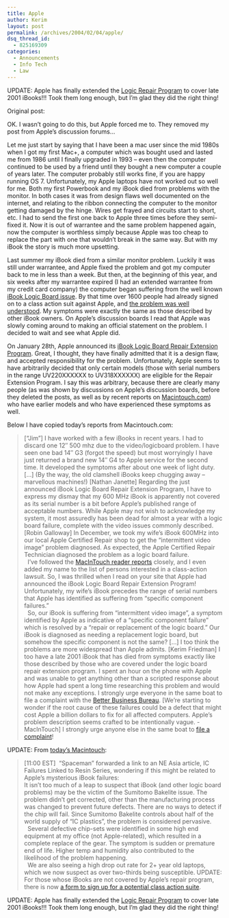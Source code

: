 ```yaml
---
title: Apple
author: Kerim
layout: post
permalink: /archives/2004/02/04/apple/
dsq_thread_id:
  - 825169309
categories:
  - Announcements
  - Info Tech
  - Law
---
```

UPDATE: Apple has finally extended the <a href="http://www.apple.com/support/ibook/faq/" onclick="_gaq.push(['_trackEvent', 'outbound-article', 'http://www.apple.com/support/ibook/faq/', 'Logic Repair Program']);" >Logic Repair Program</a> to cover late 2001 iBooks!!! Took them long enough, but I&#8217;m glad they did the right thing!  
<!--more-->

  
Original post:

OK. I wasn&#8217;t going to do this, but Apple forced me to. They removed my post from Apple&#8217;s discussion forums&#8230;

Let me just start by saying that I have been a mac user since the mid 1980s when I got my first Mac+, a computer which was bought used and lasted me from 1986 until I finally upgraded in 1993 &#8211; even then the computer continued to be used by a friend until they bought a new computer a couple of years later. The computer probably still works fine, if you are happy running OS 7. Unfortunately, my Apple laptops have not worked out so well for me. Both my first Powerbook and my iBook died from problems with the monitor. In both cases it was from design flaws well documented on the internet, and relating to the ribbon connecting the computer to the monitor getting damaged by the hinge. Wires get frayed and circuits start to short, etc. I had to send the first one back to Apple three times before they semi-fixed it. Now it is out of warrantee and the same problem happened again, now the computer is worthless simply because Apple was too cheap to replace the part with one that wouldn&#8217;t break in the same way. But with my iBook the story is much more upsetting.

Last summer my iBook died from a similar monitor problem. Luckily it was still under warrantee, and Apple fixed the problem and got my computer back to me in less than a week. But then, at the beginning of this year, and six weeks after my warrantee expired (I had an extended warrantee from my credit card company) the computer began suffering from the well known <a href="http://www.searchrochester.com/blackcider/index.html" onclick="_gaq.push(['_trackEvent', 'outbound-article', 'http://www.searchrochester.com/blackcider/index.html', 'iBook Logic Board issue']);" >iBook Logic Board issue</a>. By that time over 1600 people had already signed on to a class action suit against Apple, and <a href="http://www.searchrochester.com/blackcider/links.html" onclick="_gaq.push(['_trackEvent', 'outbound-article', 'http://www.searchrochester.com/blackcider/links.html', 'the problem was well understood']);" >the problem was well understood</a>. My symptoms were exactly the same as those described by other iBook owners. On Apple&#8217;s discussion boards I read that Apple was slowly coming around to making an official statement on the problem. I decided to wait and see what Apple did.

On January 28th, Apple announced its <a href="http://www.apple.com/support/ibook/faq/" onclick="_gaq.push(['_trackEvent', 'outbound-article', 'http://www.apple.com/support/ibook/faq/', 'iBook Logic Board Repair Extension Program']);" >iBook Logic Board Repair Extension Program</a>. Great, I thought, they have finally admitted that it is a design flaw, and accepted responsibility for the problem. Unfortunately, Apple seems to have arbitrarily decided that only certain models (those with serial numbers in the range UV220XXXXXX to UV318XXXXXX) are eligible for the Repair Extension Program. I say this was arbitrary, because there are clearly many people (as was shown by discussions on Apple&#8217;s discussion boards, before they deleted the posts, as well as by recent reports on <a href="http://www.macintouch.com/" onclick="_gaq.push(['_trackEvent', 'outbound-article', 'http://www.macintouch.com/', 'Macintouch.com']);" >Macintouch.com</a>) who have earlier models and who have experienced these symptoms as well.

Below I have copied today&#8217;s reports from Macintouch.com:

> \[&#8220;Jim&#8221;] I have worked with a few iBooks in recent years. I had to discard one 12&#8243; 500 mhz due to the video/logicboard problem. I have seen one bad 14&#8243; G3 (forgot the speed) but most worryingly I have just returned a brand new 14&#8243; G4 to Apple service for the second time. It developed the symptoms after about one week of light duty. [&#8230;\] (By the way, the old clamshell iBooks keep chugging away &#8211; marvellous machines!) [Nathan Janette] Regarding the just announced iBook Logic Board Repair Extension Program, I have to express my dismay that my 600 MHz iBook is apparently not covered as its serial number is a bit before Apple&#8217;s published range of acceptable numbers. While Apple may not wish to acknowledge my system, it most assuredly has been dead for almost a year with a logic board failure, complete with the video issues commonly described. [Robin Galloway] In December, we took my wife&#8217;s iBook 600MHz into our local Apple Certified Repair shop to get the &#8220;intermittent video image&#8221; problem diagnosed. As expected, the Apple Certified Repair Technician diagnosed the problem as a logic board failure.  
> &nbsp; I&#8217;ve followed the <a href="http://www.macintouch.com/ibook2001pt12.html#dec23" onclick="_gaq.push(['_trackEvent', 'outbound-article', 'http://www.macintouch.com/ibook2001pt12.html#dec23', 'MacInTouch reader reports']);" >MacInTouch reader reports</a> closely, and I even added my name to the list of persons interested in a class-action lawsuit. So, I was thrilled when I read on your site that Apple had announced the iBook Logic Board Repair Extension Program! Unfortunately, my wife&#8217;s iBook precedes the range of serial numbers that Apple has identified as suffering from &#8220;specific component failures.&#8221;  
> &nbsp; So, our iBook is suffering from &#8220;intermittent video image&#8221;, a symptom identified by Apple as indicative of a &#8220;specific component failure&#8221; which is resolved by a &#8220;repair or replacement of the logic board.&#8221; Our iBook is diagnosed as needing a replacement logic board, but somehow the specific component is not the same? [&#8230;] I too think the problems are more widespread than Apple admits. [Kerim Friedman] I too have a late 2001 iBook that has died from symptoms exactly like those described by those who are covered under the logic board repair extension program. I spent an hour on the phone with Apple and was unable to get anything other than a scripted response about how Apple had spent a long time researching this problem and would not make any exceptions. I strongly urge everyone in the same boat to file a complaint with the <a href="http://www.bbbonline.org/consumer/complaint.asp" onclick="_gaq.push(['_trackEvent', 'outbound-article', 'http://www.bbbonline.org/consumer/complaint.asp', 'Better Business Bureau']);" >Better Business Bureau</a>. [We&#8217;re starting to wonder if the root cause of these failures could be a defect that might cost Apple a billion dollars to fix for all affected computers. Apple&#8217;s problem description seems crafted to be intentionally vague. -MacInTouch]
I strongly urge anyone else in the same boat to <a href="http://www.bbbonline.org/consumer/complaint.asp" onclick="_gaq.push(['_trackEvent', 'outbound-article', 'http://www.bbbonline.org/consumer/complaint.asp', 'file a complaint']);" >file a complaint</a>!

UPDATE: From <a href="http://www.macintouch.com/index.shtml#i.2004.02.05.resin" onclick="_gaq.push(['_trackEvent', 'outbound-article', 'http://www.macintouch.com/index.shtml#i.2004.02.05.resin', 'today&#8217;s Macintouch']);" >today&#8217;s Macintouch</a>:

> [11:00 EST]&nbsp; &#8220;Spaceman&#8221; forwarded a link to an NE Asia article, IC Failures Linked to Resin Series, wondering if this might be related to Apple&#8217;s mysterious iBook failures:  
> It isn&#8217;t too much of a leap to suspect that iBook (and other logic board problems) may be the victim of the Sumitomo Bakelite issue. The problem didn&#8217;t get corrected, other than the manufacturing process was changed to prevent future defects. There are no ways to detect if the chip will fail. Since Sumitomo Bakelite controls about half of the world supply of &#8220;IC plastics&#8221;, the problem is considered pervasive.  
> &nbsp; Several defective chip-sets were identified in some high end equipment at my office (not Apple-related), which resulted in a complete replace of the gear. The symptom is sudden or premature end of life. Higher temp and humidity also contributed to the likelihood of the problem happening.  
> &nbsp; We are also seeing a high drop out rate for 2+ year old laptops, which we now suspect as over two-thirds being susceptible.
UPDATE: For those whose iBooks are not covered by Apple&#8217;s repair program, there is now <a href="http://www.searchrochester.com/blackcider/class_action.html" onclick="_gaq.push(['_trackEvent', 'outbound-article', 'http://www.searchrochester.com/blackcider/class_action.html', 'a form to sign up for a potential class action suite']);" >a form to sign up for a potential class action suite</a>.

UPDATE: Apple has finally extended the <a href="http://www.apple.com/support/ibook/faq/" onclick="_gaq.push(['_trackEvent', 'outbound-article', 'http://www.apple.com/support/ibook/faq/', 'Logic Repair Program']);" >Logic Repair Program</a> to cover late 2001 iBooks!!! Took them long enough, but I&#8217;m glad they did the right thing!

